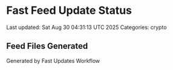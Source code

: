 # Fast Feed Update Status
Last updated: Sat Aug 30 04:31:13 UTC 2025
Categories: crypto

## Feed Files Generated

Generated by Fast Updates Workflow
